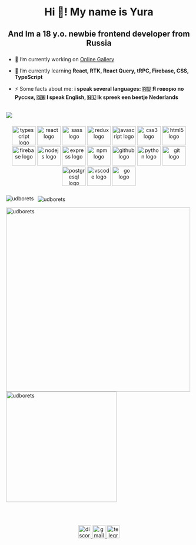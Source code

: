 <h1 align="center">Hi 👋! My name is Yura</h1>

###

<h2 align="center">And Im a 18 y.o. newbie frontend developer from Russia</h2>

###

- 🔭 I’m currently working on [Online Gallery](https://github.com/udborets/online-gallery)

- 🌱 I’m currently learning **React, RTK, React Query, tRPC, Firebase, CSS, TypeScript**

- ⚡ Some facts about me: **i speak several languages: :ru: Я говорю по Русски, 🇬🇧 I speak English, 🇳🇱 Ik spreek een beetje Nederlands**

<br clear="both">

<div align="left">
  <img src="https://profile-counter.glitch.me/udborets/count.svg?"  />
</div>

###

<div align="center">
  <img src="https://cdn.jsdelivr.net/gh/devicons/devicon/icons/typescript/typescript-plain.svg" height="52" width="64" alt="typescript logo"  />
  <img src="https://cdn.jsdelivr.net/gh/devicons/devicon/icons/react/react-original.svg" height="52" width="64" alt="react logo"  />
  <img src="https://cdn.jsdelivr.net/gh/devicons/devicon/icons/sass/sass-original.svg" height="52" width="64" alt="sass logo"  />
  <img src="https://cdn.jsdelivr.net/gh/devicons/devicon/icons/redux/redux-original.svg" height="52" width="64" alt="redux logo"  />
  <img src="https://cdn.jsdelivr.net/gh/devicons/devicon/icons/javascript/javascript-original.svg" height="52" width="64" alt="javascript logo"  />
  <img src="https://cdn.jsdelivr.net/gh/devicons/devicon/icons/css3/css3-original.svg" height="52" width="64" alt="css3 logo"  />
  <img src="https://cdn.jsdelivr.net/gh/devicons/devicon/icons/html5/html5-original.svg" height="52" width="64" alt="html5 logo"  />
  <img src="https://cdn.jsdelivr.net/gh/devicons/devicon/icons/firebase/firebase-plain.svg" height="52" width="64" alt="firebase logo"  />
  <img src="https://cdn.jsdelivr.net/gh/devicons/devicon/icons/nodejs/nodejs-original.svg" height="52" width="64" alt="nodejs logo"  />
  <img src="https://cdn.jsdelivr.net/gh/devicons/devicon/icons/express/express-original.svg" height="52" width="64" alt="express logo"  />
  <img src="https://cdn.jsdelivr.net/gh/devicons/devicon/icons/npm/npm-original-wordmark.svg" height="52" width="64" alt="npm logo"  />
  <img src="https://cdn.jsdelivr.net/gh/devicons/devicon/icons/github/github-original.svg" height="52" width="64" alt="github logo"  />
  <img src="https://cdn.jsdelivr.net/gh/devicons/devicon/icons/python/python-original.svg" height="52" width="64" alt="python logo"  />
  <img src="https://cdn.jsdelivr.net/gh/devicons/devicon/icons/git/git-original.svg" height="52" width="64" alt="git logo"  />
  <img src="https://cdn.jsdelivr.net/gh/devicons/devicon/icons/postgresql/postgresql-original.svg" height="52" width="64" alt="postgresql logo"  />
  <img src="https://cdn.jsdelivr.net/gh/devicons/devicon/icons/vscode/vscode-original.svg" height="52" width="64" alt="vscode logo"  />
  <img src="https://cdn.jsdelivr.net/gh/devicons/devicon/icons/go/go-original.svg" height="52" width="64" alt="go logo"  />
</div>

###


###

<p><img align="left" src="https://github-readme-stats.vercel.app/api/top-langs?username=udborets&show_icons=true&theme=dark&title_color=ffffff&text_color=ffffff&locale=en&layout=compact" alt="udborets" /></p>



<p>&nbsp; <img align="center" src="https://github-readme-stats.vercel.app/api?username=udborets&show_icons=true&theme=dark&title_color=ffffff&text_color=ffffff&locale=en" alt="udborets" /> </p>

<p><img align="left" width="500" src="https://github-readme-streak-stats.herokuapp.com/?user=udborets&theme=dark" alt="udborets" /></p>

<p><img align="center" width="300" src="https://media.tenor.com/_DOBjnGspYAAAAAC/code-coding.gif"  alt="udborets"/></p>


###

<br clear="both">

<!-- <picture>
  <source media="(prefers-color-scheme: dark)" srcset="github-snake-dark.svg" />
  <source media="(prefers-color-scheme: light)" srcset="github-snake.svg" />
  <img alt="github-snake" src="snake.svg" />
</picture> -->

###

<div align="center">
  <a href="https://discordapp.com/users/252459667580649472" target="_blank">
    <img src="https://img.shields.io/static/v1?message=Discord&logo=discord&label=&color=7289DA&logoColor=white&labelColor=&style=for-the-badge" height="35" alt="discord logo"  />
  </a>
  <a href="mailto:udborets@gmail.com" target="_blank">
    <img src="https://img.shields.io/static/v1?message=Gmail&logo=gmail&label=&color=D14836&logoColor=white&labelColor=&style=for-the-badge" height="35" alt="gmail logo"  />
  </a>
  <a href="https://t.me/udborets" target="_blank">
    <img src="https://img.shields.io/static/v1?message=Telegram&logo=telegram&label=&color=2CA5E0&logoColor=white&labelColor=&style=for-the-badge" height="35" alt="telegram logo"  />
  </a>
</div>

###

